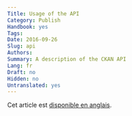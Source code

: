 ```yaml
---
Title: Usage of the API
Category: Publish
Handbook: yes
Tags:
Date: 2016-09-26
Slug: api
Authors:
Summary: A description of the CKAN API
Lang: fr
Draft: no
Hidden: no
Untranslated: yes
---
```


Cet article est [disponible en anglais](/en/support/api).
